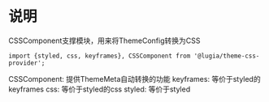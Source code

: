 # 说明
 CSSComponent支撑模块，用来将ThemeConfig转换为CSS
````
import {styled, css, keyframes}, CSSComponent from '@lugia/theme-css-provider';

````
CSSComponent: 提供ThemeMeta自动转换的功能
keyframes: 等价于styled的keyframes
css: 等价于styled的css
styled: 等价于styled
